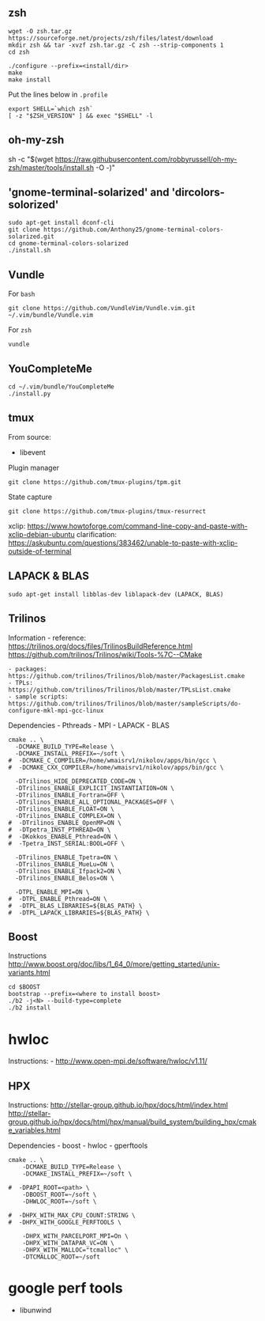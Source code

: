 ## zsh

```shell
wget -O zsh.tar.gz https://sourceforge.net/projects/zsh/files/latest/download
mkdir zsh && tar -xvzf zsh.tar.gz -C zsh --strip-components 1
cd zsh

./configure --prefix=<install/dir>
make
make install
```

Put the lines below in `.profile`

```shell
export SHELL=`which zsh`
[ -z "$ZSH_VERSION" ] && exec "$SHELL" -l
```

## oh-my-zsh
sh -c "$(wget https://raw.githubusercontent.com/robbyrussell/oh-my-zsh/master/tools/install.sh -O -)"

## 'gnome-terminal-solarized' and 'dircolors-solorized'

```shell
sudo apt-get install dconf-cli
git clone https://github.com/Anthony25/gnome-terminal-colors-solarized.git
cd gnome-terminal-colors-solarized
./install.sh
```

## Vundle

For `bash`

```shell
git clone https://github.com/VundleVim/Vundle.vim.git ~/.vim/bundle/Vundle.vim
```

For `zsh`

```shell
vundle
```

## YouCompleteMe

```shell
cd ~/.vim/bundle/YouCompleteMe
./install.py
```

## tmux
From source:
  - libevent

Plugin manager
```shell
git clone https://github.com/tmux-plugins/tpm.git  

```

State capture
```shell
git clone https://github.com/tmux-plugins/tmux-resurrect
```

xclip: https://www.howtoforge.com/command-line-copy-and-paste-with-xclip-debian-ubuntu
clarification: https://askubuntu.com/questions/383462/unable-to-paste-with-xclip-outside-of-terminal


## LAPACK & BLAS

```shell
sudo apt-get install libblas-dev liblapack-dev (LAPACK, BLAS)
```

## Trilinos

Information
    - reference: https://trilinos.org/docs/files/TrilinosBuildReference.html
                 https://github.com/trilinos/Trilinos/wiki/Tools-%7C--CMake

    - packages: https://github.com/trilinos/Trilinos/blob/master/PackagesList.cmake
    - TPLs: https://github.com/trilinos/Trilinos/blob/master/TPLsList.cmake
    - sample scripts: https://github.com/trilinos/Trilinos/blob/master/sampleScripts/do-configure-mkl-mpi-gcc-linux

Dependencies 
    - Pthreads
    - MPI
    - LAPACK
    - BLAS

```shell
cmake .. \
  -DCMAKE_BUILD_TYPE=Release \
  -DCMAKE_INSTALL_PREFIX=~/soft \
#  -DCMAKE_C_COMPILER=/home/wmaisrv1/nikolov/apps/bin/gcc \
#  -DCMAKE_CXX_COMPILER=/home/wmaisrv1/nikolov/apps/bin/gcc \

  -DTrilinos_HIDE_DEPRECATED_CODE=ON \
  -DTrilinos_ENABLE_EXPLICIT_INSTANTIATION=ON \
  -DTrilinos_ENABLE_Fortran=OFF \
  -DTrilinos_ENABLE_ALL_OPTIONAL_PACKAGES=OFF \
  -DTrilinos_ENABLE_FLOAT=ON \
  -DTrilinos_ENABLE_COMPLEX=ON \
#  -DTrilinos_ENABLE_OpenMP=ON \
#  -DTpetra_INST_PTHREAD=ON \
#  -DKokkos_ENABLE_Pthread=ON \
#  -Tpetra_INST_SERIAL:BOOL=OFF \

  -DTrilinos_ENABLE_Tpetra=ON \
  -DTrilinos_ENABLE_MueLu=ON \
  -DTrilinos_ENABLE_Ifpack2=ON \
  -DTrilinos_ENABLE_Belos=ON \

  -DTPL_ENABLE_MPI=ON \
#  -DTPL_ENABLE_Pthread=ON \
#  -DTPL_BLAS_LIBRARIES=${BLAS_PATH} \
#  -DTPL_LAPACK_LIBRARIES=${BLAS_PATH} \
```

## Boost
Instructions
    http://www.boost.org/doc/libs/1_64_0/more/getting_started/unix-variants.html

```shell
cd $BOOST
bootstrap --prefix=<where to install boost>
./b2 -j<N> --build-type=complete
./b2 install
```

# hwloc
Instructions:
    - http://www.open-mpi.de/software/hwloc/v1.11/

## HPX
Instructions: 
    http://stellar-group.github.io/hpx/docs/html/index.html
    http://stellar-group.github.io/hpx/docs/html/hpx/manual/build_system/building_hpx/cmake_variables.html

Dependencies
    - boost 
    - hwloc 
    - gperftools

```shell
cmake .. \
    -DCMAKE_BUILD_TYPE=Release \
    -DCMAKE_INSTALL_PREFIX=~/soft \

#  -DPAPI_ROOT=<path> \   
    -DBOOST_ROOT=~/soft \
    -DHWLOC_ROOT=~/soft \

#  -DHPX_WITH_MAX_CPU_COUNT:STRING \
#  -DHPX_WITH_GOOGLE_PERFTOOLS \
    
    -DHPX_WITH_PARCELPORT_MPI=On \
    -DHPX_WITH_DATAPAR_VC=ON \  
    -DHPX_WITH_MALLOC="tcmalloc" \
    -DTCMALLOC_ROOT=~/soft 
```
# google perf tools
- libunwind
